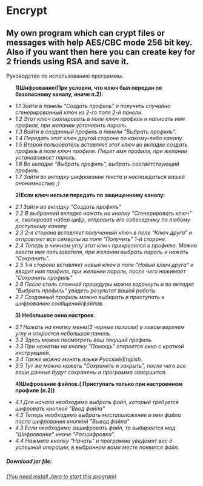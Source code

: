 # Encrypt
<p><h2>My own program which can crypt files or messages with help AES/CBC mode 256 bit key. Also if you want then here you can create key for 2 friends using RSA and save it.</h2></p>

<p text-color="white" >Руководство по использованию программы.</p>

<p><p><ul><b>1)Шифрование(При условии, что ключ был передан по безопасному каналу, иначе п.2):</b></p>
  <i>
<li>1.1 Зайти в панель "Создать профиль" и получить случайно сгенерированный ключ из 2-го поля 2-й панели.</li>
<li>1.2 Этот ключ скопировать в поле ключ профиля и написать имя профиля, при желании установить пароль.</li>
<li>1.3 Войти в созданный профиль в панели "Выбрать профиль".</li>
<li>1.4 Передать этот ключ другой стороне по какому-либо каналу.</li>
<li>1.5 Второй пользователь вставляет этот ключ во вкладке создать профиль в поле ключ профиля.
Пишет имя профиля, при желании устанавливает пароль.</li>
<li>1.6 Во вкладке "Выбрать профиль", выбрать соответствующий профиль.</li>
<li>1.7 Зайти во вкладку шифрование текста и наслаждаться вашей анонимностью ;)</li>
  </i>
</ul></p>

<p><p><ul><b>2)Если ключ нельзя передать по защищенному каналу:</b></p>
<i>
<li>2.1 Зайти во вкладку "Создать профиль"</li>
<li>2.2 В выбранной вкладке нажать на кнопку "Сгенерировать ключ" и, скопировав набор цифр, отправить его собеседнику по любому доступному каналу.</li>
<li>2.3 2-я сторона вставляет полученный ключ в поле "Ключ друга" и отправляет все символы из поля "Получить" 1-й стороне.
<li>2.4 Теперь в нижнем углу этот ключ прикрепился к профилю. Можно ввести имя пользователя, при желании выбрать пароль и нажать "Сохранить".</li>
<li>2.5 1-я сторона вставляет новый ключ в поле "Новый ключ друга" и вводит имя профиля, при желании пароль, после чего нажимает "Сохранить профиль"</li>
<li>2.6 После столь сложной процедуры можно вздохнуть и во вкладке "Выбрать профиль" увидеть результат вашей работы.</li>
<li>2.7 Созданный профиль можно выбирать и приступать к шифрованию сообщений/файлов.</li>
  </i>
</ul></p>

<p><p><ul><b>3) Небольшое окно настроек.</b></p>
<i>
<li>3.1 Нажать на кнопку меню(3 черные полоски) в левом верхнем углу и откроется небольшая панель.</li>
<li>3.2 Здесь можно посмотреть ваш текущий профиль</li>
<li>3.3 При нажатии на кнопку "Помощь" откроется окно с краткой инструкцией.</li>
<li>3.4 Также можно менять языки Русский/English.</li>
<li>3.5 Тут же можно нажать "Сохранить и закрыть", после чего все ваши данные будут сохранены и программа завершится.</li>
  </i>
</ul></p>

<p><p><ul><b>4)Шифрование файлов.( Приступать только при настроенном профиле (п.2))</b></p>
<i>
<li>4.1 Для начала необходимо выбрать файл, который требуется шифровать кнопкой "Ввод файла"</li>
<li>4.2 Теперь необходимо выбрать местоположение и имя файла после шифрования кнопкой "Вывод файла"</li>
<li>4.3 Если необходимо зашифровать файл, то выбирается мод "Шифрование" иначе "Расшифровка".</li>
<li>4.4 Нажмите кнопку "Начать" и программа уведомит вас о успешной операции, в выбранном вами месте появится файл.</li>
  </i>
</ul></p>

<h5>Download jar file: <a href="https://yadi.sk/d/fgrFbN1r3XSNRo"/></h5>
<h6>(You need install Java to start this program)</h6>

